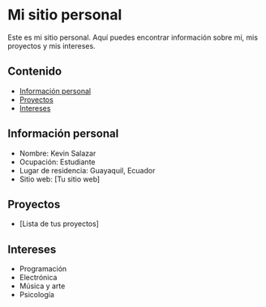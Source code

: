 # Mi sitio personal
Este es mi sitio personal. Aquí puedes encontrar información sobre mí, mis
proyectos y mis intereses.
## Contenido
* [Información personal](#información-personal)
* [Proyectos](#proyectos)
* [Intereses](#intereses)
## Información personal
* Nombre: Kevin Salazar
* Ocupación: Estudiante
* Lugar de residencia: Guayaquil, Ecuador
* Sitio web: [Tu sitio web]
## Proyectos
* [Lista de tus proyectos]
## Intereses
* Programación
* Electrónica
* Música y arte
* Psicología
